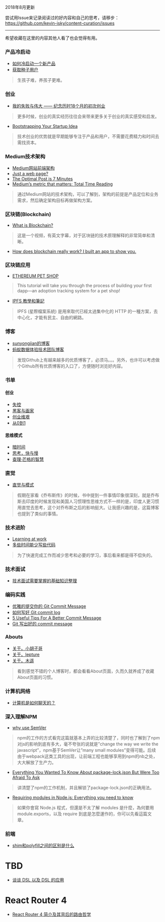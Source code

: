 
2018年8月更新

尝试用Issue来记录阅读过的好内容和自己的思考，请移步：https://github.com/kevin-isky/content-curation/issues

----------------------

希望收藏在这里的内容其他人看了也会觉得有用。

### 产品冷启动
+ [如何冷启动一个新产品](https://www.zhihu.com/question/23281795) <br>
+ [获取种子用户](http://iamsujie.com/tag/%E5%86%B7%E5%90%AF%E5%8A%A8/)
> 生孩子难，养孩子更难。

### 创业
+ [我的失败与伟大 —— 纪念历时18个月的初次创业](http://iosre.com/t/topic/4152)
> 更多时候，创业的真实经历往往会来带来更多关于创业的真实感受和启发。
+ [Bootstrapping Your Startup Idea](http://yedingding.com/2014/03/12/bootstrapping-your-startup-idea.html)
> 技术创业的优势就是早期能够专注于产品和用户，不需要花费精力和时间去需找资本。

### Medium技术架构
+ [Medium网站前端架构](https://gist.github.com/longmao/c56d46d28d033f356b6f)
+ [Just a web page?](https://medium.com/@dpup/just-a-web-page-194f7a3d260a)
+ [The Optimal Post is 7 Minutes](https://medium.com/data-lab/the-optimal-post-is-7-minutes-74b9f41509b)
+ [Medium’s metric that matters: Total Time Reading](https://medium.com/data-lab/mediums-metric-that-matters-total-time-reading-86c4970837d5)
> 通过Medium网站的技术架构，可以了解到，架构的前提是产品定位和业务需求，然后确定架构目标再做架构方案。

### 区块链(Blockchain)
+ [What is Blockchain?](https://www.cigionline.org/multimedia/what-blockchain)
> 这是一个视频，有英文字幕，对于区块链的技术原理解释的非常简单和清晰。
+ [How does blockchain really work? I built an app to show you.](https://medium.freecodecamp.org/how-does-blockchain-really-work-i-built-an-app-to-show-you-6b70cd4caf7d)
### 区块链应用
+ [ETHEREUM PET SHOP](http://truffleframework.com/tutorials/pet-shop)
> This tutorial will take you through the process of building your first dapp—an adoption tracking system for a pet shop!
+ [IPFS 教學和筆記](https://github.com/miaoski/ipfs-tutorial)
> IPFS (星際檔案系統) 是用來取代已經太過集中化的 HTTP 的一種方案，去中心化，才能有民主、自由的網路。

### 博客
+ [sunyongjian的博客](https://github.com/sunyongjian/blog)
+ [蚂蚁数据体验技术团队博客](https://github.com/ProtoTeam/blog)
> 发现Github上有越来越多的优质博客了，必须马。。。另外，也许可以考虑做个Github所有优质博客的入口了，方便随时浏览好内容。

### 书单
#### 创业
+ [失控](https://book.douban.com/subject/5375620/)
+ [黑客与画家](https://book.douban.com/subject/6021440/)
+ [创业维艰](https://book.douban.com/subject/26306686/)
+ [从0到1](https://book.douban.com/subject/26297606/)
#### 思维模式
+ [暗时间](https://book.douban.com/subject/6709809/)
+ [思考，快与慢](https://book.douban.com/subject/10785583/)
+ [查理·芒格的智慧](https://book.douban.com/subject/26374572/)

### 直觉
+ [直觉与模式](http://mindlee.com/2012/12/02/intuition-and-pattern/)
> 假期在家看《乔布斯传》的时候，书中提到一件事情印象很深刻，就是乔布斯去印度的时候发现和美国人习惯理性思维方式不一样的是，印度人更习惯用直觉去思考，这个对乔布斯之后的影响挺大。让我感兴趣的是，这篇博客也提到了类似的事情。

### 技术进阶
+ [Learning at work](https://jvns.ca/blog/2017/08/06/learning-at-work/?utm_campaign=CodeTengu&utm_medium=web&utm_source=CodeTengu_115)
+ [多些时间能少写些代码](https://coolshell.cn/articles/5686.html?utm_campaign=CodeTengu&utm_medium=web&utm_source=CodeTengu_115)
> 为了快速完成工作而减少思考和必要的学习，事后看来都是得不偿失的。

### 技术面试
+ [技术面试需要掌握的基础知识整理](https://github.com/CyC2018/Interview-Notebook)

### 编码实践
+ [优雅的提交你的 Git Commit Message](https://zhuanlan.zhihu.com/p/34223150)
+ [如何写好 Git commit log](https://www.zhihu.com/question/21209619/answer/257574960)
+ [5 Useful Tips For A Better Commit Message](https://robots.thoughtbot.com/5-useful-tips-for-a-better-commit-message)
+ [Git 写出好的 commit message](https://ruby-china.org/topics/15737)

### Abouts
+ [关于。小胡子哥](https://www.barretlee.com/about/)
+ [关于。lepture](https://lepture.com/about)
+ [关于。木遥](http://blog.farmostwood.net/about)
> 看到感觉不错的个人博客时，都会看看About页面，久而久就养成了收藏About页面的习惯。

### 计算机网络
+ [计算机是如何聊天的？](https://www.zhihu.com/pub/book/119554662)

### 深入理解NPM
+ [why use SemVer](http://blog.npmjs.org/post/162134793605/why-use-semver)
> npm的工作的方式看完这篇就基本上弄的比较清楚了，同时也了解到了npm对js的影响到底有多大，毫不夸张的说就是”change the way we write the javascript”，npm基于SemVer让”many small modules”变得可能。后续由于webpack这类工具的出现，让前端工程也能够享用到npm的nb之处，大大解放了生产力。

+ [Everything You Wanted To Know About package-lock.json But Were Too Afraid To Ask](https://medium.com/@Quigley_Ja/everything-you-wanted-to-know-about-package-lock-json-b81911aa8ab8)
> 讲清楚了npm的工作机制，并且解锁了package-lock.json的正确用法。

+ [Requiring modules in Node.js: Everything you need to know](https://medium.freecodecamp.org/requiring-modules-in-node-js-everything-you-need-to-know-e7fbd119be8 )
> 如果你會寫 Node.js 程式，但還是不太了解 modules 是什麼，為何要用 module.exports，以及 require 到底是怎麼運作的，你可以先看這篇文章。

### 前端
+ [shim和polyfill之间的区别是什么](https://github.com/chenxiaochun/blog/issues/37)


# TBD
+ [谈谈 DSL 以及 DSL 的应用](https://draveness.me/dsl)

# React Router 4
+ [React Router 4 简介及其背后的路由哲学](https://github.com/rccoder/blog/issues/29)
